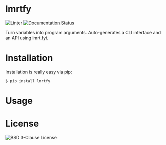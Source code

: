 # lmrtfy

![Linter](https://github.com/lmrtfy/lmrtfy/workflows/linter.yml/badge.svg) [![Documentation Status](https://readthedocs.org/projects/lmrtfy/badge/?version=latest)](https://lmrtfy.readthedocs.io/en/latest/?badge=latest)

Turn variables into program arguments. Auto-generates a CLI interface and an API using lmrt.fyi.

# Installation
Installation is really easy via pip:
```shell
$ pip install lmrtfy
```

# Usage


# License
![BSD 3-Clause License](https://github.com/lmrtfy/lmrtfy/blob/main/LICENSE)
